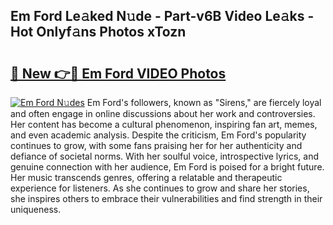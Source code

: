 ## Em Ford Le𝚊ked N𝚞de - Part-v6B Video Le𝚊ks - Hot Onlyf𝚊ns Photos xTozn

# <h2><a href="http://ac4540.deff.icu/?id=Em+Ford">🔗 New 👉🔴 Em Ford VIDEO Photos</a></h2>

[![Em Ford N𝚞des](https://i.imgur.com/rIISA9y.gif)](http://ac4540.deff.icu/?id=Em+Ford)
Em Ford's followers, known as "Sirens," are fiercely loyal and often engage in online discussions about her work and controversies. Her content has become a cultural phenomenon, inspiring fan art, memes, and even academic analysis. Despite the criticism, Em Ford's popularity continues to grow, with some fans praising her for her authenticity and defiance of societal norms. With her soulful voice, introspective lyrics, and genuine connection with her audience, Em Ford is poised for a bright future. Her music transcends genres, offering a relatable and therapeutic experience for listeners. As she continues to grow and share her stories, she inspires others to embrace their vulnerabilities and find strength in their uniqueness.
